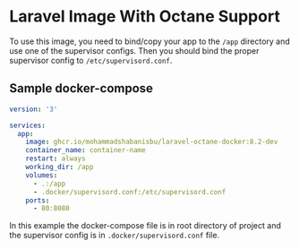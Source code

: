 # Laravel Image With Octane Support

To use this image, you need to bind/copy your app to the `/app` directory and use one of the supervisor configs. Then you should bind the proper supervisor config to `/etc/supervisord.conf`.

## Sample docker-compose

```yml
version: '3'

services:
  app:
    image: ghcr.io/mohammadshabanisbu/laravel-octane-docker:8.2-dev
    container_name: container-name
    restart: always
    working_dir: /app
    volumes:
      - .:/app
      - .docker/supervisord.conf:/etc/supervisord.conf
    ports:
      - 80:8080
```

In this example the docker-compose file is in root directory of project and the supervisor config is in `.docker/supervisord.conf` file.